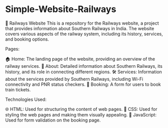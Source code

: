 # Simple-Website-Railways
🚂 Railways Website
This is a repository for the Railways website, a project that provides information about Southern Railways in India. The website covers various aspects of the railway system, including its history, services, and booking options.

Pages:

🏠 Home: The landing page of the website, providing an overview of the railway services.
🚄 About: Detailed information about Southern Railways, its history, and its role in connecting different regions.
🛠️ Services: Information about the services provided by Southern Railways, including Wi-Fi connectivity and PNR status checkers.
🎫 Booking: A form for users to book train tickets.

Technologies Used:

🌐 HTML: Used for structuring the content of web pages.
🎨 CSS: Used for styling the web pages and making them visually appealing.
📜 JavaScript: Used for form validation on the booking page.
